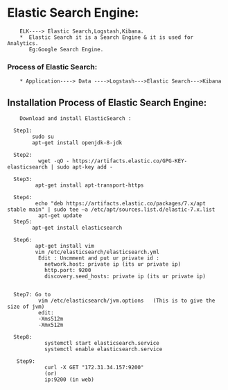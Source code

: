 # Elastic Search Engine:
        ELK----> Elastic Search,Logstash,Kibana.
        *  Elastic Search it is a Search Engine & it is used for Analytics.
           Eg:Google Search Engine.
           
### Process of Elastic Search:

        * Application----> Data ---->Logstash--->Elastic Search--->Kibana

## Installation Process of Elastic Search Engine:

        Download and install ElasticSearch :
        
      Step1: 
            sudo su
            apt-get install openjdk-8-jdk
      
      Step2: 
              wget -qO - https://artifacts.elastic.co/GPG-KEY-elasticsearch | sudo apt-key add -
      
      Step3: 
             apt-get install apt-transport-https
      
      Step4:  
             echo "deb https://artifacts.elastic.co/packages/7.x/apt stable main" | sudo tee –a /etc/apt/sources.list.d/elastic-7.x.list
              apt-get update
      Step5: 
            apt-get install elasticsearch
      
      Step6: 
             apt-get install vim
             vim /etc/elasticsearch/elasticsearch.yml
              Edit : Uncmment and put ur private id :
                network.host: private ip (its ur private ip)
                http.port: 9200
                discovery.seed_hosts: private ip (its ur private ip)
             
      
      Step7: Go to 
              vim /etc/elasticsearch/jvm.options   (This is to give the size of jvm)
              edit:
              -Xms512m 
              -Xmx512m
              
      Step8:
                systemctl start elasticsearch.service
                systemctl enable elasticsearch.service
         
       Step9: 
                curl -X GET "172.31.34.157:9200" 
                (or)
                ip:9200 (in web)
                
        
       
             
